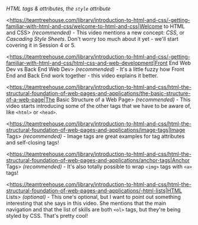 *HTML tags & attributes, the `style` attribute*

<https://teamtreehouse.com/library/introduction-to-html-and-css/-getting-familiar-with-html-and-css/welcome-to-html-and-css|Welcome to HTML and CSS> *(recommended)*
	- This video mentions a new concept: *CSS*, or _Cascading Style Sheets_. Don't worry too much about it yet - we'll start covering it in Session 4 or 5.

<https://teamtreehouse.com/library/introduction-to-html-and-css/-getting-familiar-with-html-and-css/html-css-and-web-development|Front End Web Dev vs Back End Web Dev> *(recommended)*
	- It's a little fuzzy how Front End and Back End work together - this video explains it better.

<https://teamtreehouse.com/library/introduction-to-html-and-css/html-the-structural-foundation-of-web-pages-and-applications/the-basic-structure-of-a-web-page|The Basic Structure of a Web Page> *(recommended)*
	- This video starts introducing some of the other tags that we have to be aware of, like `<html>` or `<head>`.

<https://teamtreehouse.com/library/introduction-to-html-and-css/html-the-structural-foundation-of-web-pages-and-applications/image-tags|Image Tags> *(recommended)*
	- Image tags are great examples for tag attributes and self-closing tags!

<https://teamtreehouse.com/library/introduction-to-html-and-css/html-the-structural-foundation-of-web-pages-and-applications/anchor-tags|Anchor Tags> *(recommended)*
	- It's also totally possible to wrap `<img>` tags with `<a>` tags!

<https://teamtreehouse.com/library/introduction-to-html-and-css/html-the-structural-foundation-of-web-pages-and-applications/-html-lists|HTML Lists> _(optional)_
	- This one's optional, but I want to point out something interesting that she says in this video. She mentions that the main navigation and that the list of skills are both `<ol>` tags, but they're being styled by CSS. That's pretty cool!
